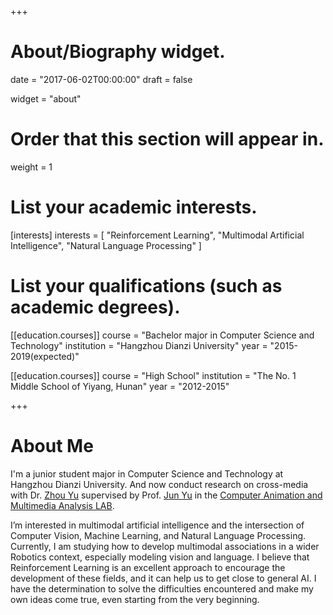 +++
# About/Biography widget.

date = "2017-06-02T00:00:00"
draft = false

widget = "about"

# Order that this section will appear in.
weight = 1

# List your academic interests.
[interests]
  interests = [
    "Reinforcement Learning",
    "Multimodal Artificial Intelligence",
    "Natural Language Processing"
  ]

# List your qualifications (such as academic degrees).
[[education.courses]]
  course = "Bachelor major in Computer Science and Technology"
  institution = "Hangzhou Dianzi University"
  year = "2015-2019(expected)"

[[education.courses]]
  course = "High School"
  institution = "The No. 1 Middle School of Yiyang, Hunan"
  year = "2012-2015"

+++

# About Me

I'm a junior student major in Computer Science and Technology at Hangzhou Dianzi University. And now conduct research on cross-media with Dr. [Zhou Yu](http://camalab.hdu.edu.cn/people/zhou_yu/index.html) supervised by Prof. [Jun Yu](http://camalab.hdu.edu.cn/people/jun_yu/index.html) in the [Computer Animation and Multimedia Analysis LAB](http://camalab.hdu.edu.cn/).

I’m interested in multimodal artificial intelligence and the intersection of Computer Vision, Machine Learning, and Natural Language Processing. Currently, I am studying how to develop multimodal associations in a wider Robotics context, especially modeling vision and language. I believe that Reinforcement Learning is an excellent approach to encourage the development of these fields, and it can help us to get close to general AI. I have the determination to solve the difficulties encountered and make my own ideas come true, even starting from the very beginning.
